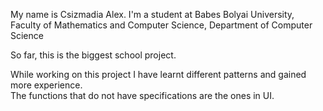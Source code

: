 My name is Csizmadia Alex. I'm a student at Babes Bolyai University, Faculty of Mathematics and Computer Science, Department of Computer Science

So far, this is the biggest school project.

While working on this project I have learnt different patterns and gained more experience.<br>
The functions that do not have specifications are the ones in UI.
